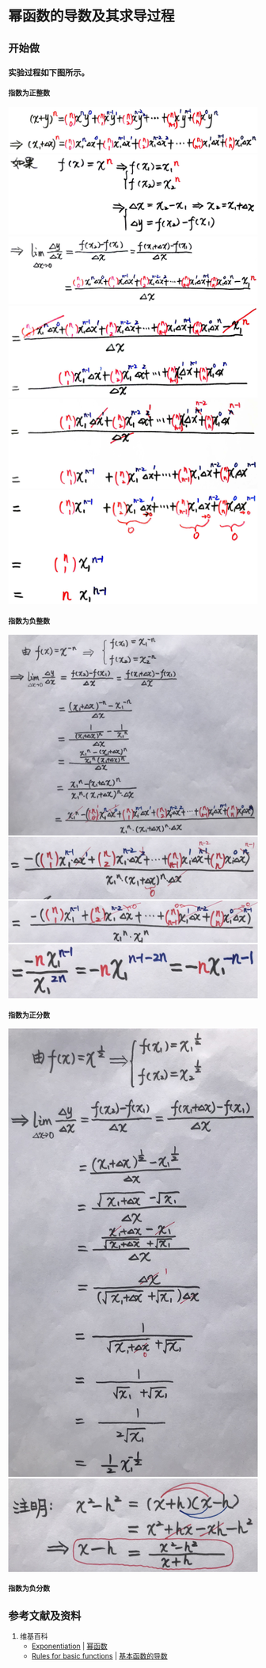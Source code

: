 # 幂函数的导数及其求导过程

## 开始做

### 实验过程如下图所示。

#### 指数为正整数

![](/images/微分/导数的计算方法和运算法则/基本函数的导数及其求导过程/幂函数/1a1.jpg)
![](/images/微分/导数的计算方法和运算法则/基本函数的导数及其求导过程/幂函数/1a2.jpg)
![](/images/微分/导数的计算方法和运算法则/基本函数的导数及其求导过程/幂函数/1a3.jpg)
![](/images/微分/导数的计算方法和运算法则/基本函数的导数及其求导过程/幂函数/1a4.jpg)
![](/images/微分/导数的计算方法和运算法则/基本函数的导数及其求导过程/幂函数/1a5.jpg)
![](/images/微分/导数的计算方法和运算法则/基本函数的导数及其求导过程/幂函数/1a6.jpg)

#### 指数为负整数

![](/images/微分/导数的计算方法和运算法则/基本函数的导数及其求导过程/幂函数/2a1.jpg)
![](/images/微分/导数的计算方法和运算法则/基本函数的导数及其求导过程/幂函数/2a2.jpg)
![](/images/微分/导数的计算方法和运算法则/基本函数的导数及其求导过程/幂函数/2a3.jpg)
![](/images/微分/导数的计算方法和运算法则/基本函数的导数及其求导过程/幂函数/2a4.jpg)

#### 指数为正分数

![](/images/微分/导数的计算方法和运算法则/基本函数的导数及其求导过程/幂函数/3a1.jpg)
![](/images/微分/导数的计算方法和运算法则/基本函数的导数及其求导过程/幂函数/3a2.jpg)

#### 指数为负分数

## 参考文献及资料

1. 维基百科
	- [Exponentiation](https://en.wikipedia.org/wiki/Exponentiation#Power_functions) | [幂函数](https://zh.wikipedia.org/wiki/幂函数) 
	- [Rules for basic functions](https://en.wikipedia.org/wiki/Derivative#Rules_for_basic_functions) | [基本函数的导数](https://zh.wikipedia.org/wiki/%E5%AF%BC%E6%95%B0#%E5%9F%BA%E6%9C%AC%E5%87%BD%E6%95%B0%E7%9A%84%E5%AF%BC%E6%95%B0) 